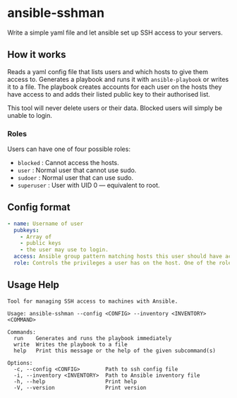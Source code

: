 # ansible-sshman

Write a simple yaml file and let ansible set up SSH access to your servers.

## How it works

Reads a yaml config file that lists users and which hosts to give them access to.
Generates a playbook and runs it with `ansible-playbook` or writes it to a file.
The playbook creates accounts for each user on the hosts they have access to and adds their listed public key to their authorised list.

This tool will never delete users or their data. Blocked users will simply be unable to login.

### Roles

Users can have one of four possible roles:
+ `blocked` : Cannot access the hosts.
+ `user` : Normal user that cannot use sudo.
+ `sudoer` : Normal user that can use sudo.
+ `superuser` : User with UID 0 — equivalent to root.

## Config format

```yaml
- name: Username of user
  pubkeys:
    - Array of
    - public keys
    - the user may use to login.
  access: Ansible group pattern matching hosts this user should have access to.
  role: Controls the privileges a user has on the host. One of the roles listed above.
```

## Usage Help

```
Tool for managing SSH access to machines with Ansible.

Usage: ansible-sshman --config <CONFIG> --inventory <INVENTORY> <COMMAND>

Commands:
  run    Generates and runs the playbook immediately
  write  Writes the playbook to a file
  help   Print this message or the help of the given subcommand(s)

Options:
  -c, --config <CONFIG>        Path to ssh config file
  -i, --inventory <INVENTORY>  Path to Ansible inventory file
  -h, --help                   Print help
  -V, --version                Print version
```

